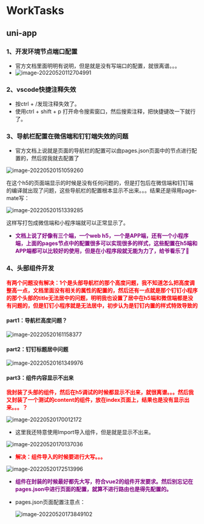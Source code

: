 # WorkTasks

## uni-app

### 1、开发环境节点端口配置

- 官方文档里面明明有说明，但是就是没有写端口的配置，就很离谱。。。
- ![image-20220520112704991](C:\Users\win10\Desktop\我的任务\workTasks.assets\image-20220520112704991.png)

### 2、vscode快捷注释失效

- 按ctrl + /发现注释失效了。
- 使用ctrl + shift + p 打开命令搜索窗口，然后搜索注释，把快捷键改一下就行了。

### 3、导航栏配置在微信端和钉钉端失效的问题

- 官方文档上说就是页面的导航栏的配置可以由pages.json页面中的节点进行配置的，然后捏我就去配置了

![image-20220520151059260](C:\Users\win10\Desktop\我的任务\workTasks.assets\image-20220520151059260.png)

在这个h5的页面端显示的时候是没有任何问题的，但是打包后在微信端和钉钉端的编译就出现了问题，这些导航栏的配置根本显示不出来。。。结果还是得用page-mate写：

![image-20220520151339285](C:\Users\win10\Desktop\我的任务\workTasks.assets\image-20220520151339285.png)

这样写打包成微信端和小程序端就可以正常显示了。

- **<font color='purple'>文档上说了好像有三个端，一个web h5，一个是APP端，还有一个小程序端，上面的pages节点中的配置很多可以实现很多的样式，这些配置在h5端和APP端都可以比较好的使用，但是在小程序段就无能为力了，给爷看乐了🤣</font>**

### 4、头部组件开发

**<font color='red'>有两个问题没有解决：1个是头部导航栏的那个高度问题，我不知道怎么把高度调整高一点，文档里面没有相关的属性的配置的，然后还有一点就是那个钉钉小程序的那个头部的title无法居中的问题，明明我也设置了居中在h5端和微信端都是没有问题的，但是钉钉小程序就是无法居中，初步认为是钉钉内置的样式特效导致的</font>**

#### part1：导航栏高度问题？

![image-20220520161158377](C:\Users\win10\Desktop\我的任务\workTasks.assets\image-20220520161158377.png)

#### part2：钉钉标题居中问题

![image-20220520161349976](C:\Users\win10\Desktop\我的任务\workTasks.assets\image-20220520161349976.png)

#### part3：组件内容显示不出来

**<font color='red'>我封装了头部的组件，然后在h5调试的时候都显示不出来，就很离谱。。。然后我又封装了一个测试的content的组件，放在index页面上，结果也是没有显示出来。。。？</font>**

![image-20220520170012172](C:\Users\win10\Desktop\我的任务\workTasks.assets\image-20220520170012172.png)



- 这里我还特意使用Import导入组件，但是就是显示不出来。

![image-20220520170137036](C:\Users\win10\Desktop\我的任务\workTasks.assets\image-20220520170137036.png)



- **<font color='red'>解决：组件导入的时候要进行大写。。。</font>**

![image-20220520172513996](C:\Users\win10\Desktop\我的任务\workTasks.assets\image-20220520172513996.png)

- **<font color='purple'>组件在封装的时候最好都先大写，符合vue2的组件开发要求。然后别忘记在pages.json中进行页面的配置，就算不进行路由也是得先配置的。</font>**

- pages.json页面配置注意点：

  ![image-20220520173849102](C:\Users\win10\Desktop\我的任务\workTasks.assets\image-20220520173849102.png)



















